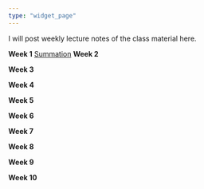 ```yaml
---
type: "widget_page"
---
```


I will post weekly lecture notes of the class material here.

**Week 1** [Summation](https://drive.google.com/file/d/1APOw80xUXu6DEfJA5L_jb4w0ONZp54eA/view?usp=share_link)
**Week 2**

**Week 3**

**Week 4**

**Week 5**

**Week 6**

**Week 7**

**Week 8**

**Week 9**

**Week 10**
